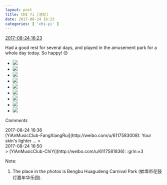 ```yaml
---
layout: post
title: CHI Yi (池忆)
date: 2017-08-24 16:23
categories: [ 'chi-yi' ]
---
```


<div class="weibo-info">
  <a href="http://weibo.com/6117581836/FiAB5tPPo">2017-08-24 16:23</a>
</div>

Had a good rest for several days, and played in the amusement park for a whole day today. So happy! :blush:

<!-- more -->

<ul class="weibo-pic-list-3">
  <li class="weibo-pic">
    <a href="http://wx1.sinaimg.cn/mw690/006G0KuMly1fiuw1xh4erj30k00qonb1.jpg"><img src="http://wx1.sinaimg.cn/thumb150/006G0KuMly1fiuw1xh4erj30k00qonb1.jpg" /></a>
  </li>
  <li class="weibo-pic">
    <a href="http://wx2.sinaimg.cn/mw690/006G0KuMly1fiuw1xu5k2j30k00qo7fm.jpg"><img src="http://wx2.sinaimg.cn/thumb150/006G0KuMly1fiuw1xu5k2j30k00qo7fm.jpg" /></a>
  </li>
  <li class="weibo-pic">
    <a href="http://wx3.sinaimg.cn/mw690/006G0KuMly1fiuw1wmcjsj30qo0zk7u9.jpg"><img src="http://wx3.sinaimg.cn/thumb150/006G0KuMly1fiuw1wmcjsj30qo0zk7u9.jpg" /></a>
  </li>
  <li class="weibo-pic">
    <a href="http://wx4.sinaimg.cn/mw690/006G0KuMly1fiuw1y9h4rj30qo0zktzs.jpg"><img src="http://wx4.sinaimg.cn/thumb150/006G0KuMly1fiuw1y9h4rj30qo0zktzs.jpg" /></a>
  </li>
  <li class="weibo-pic">
    <a href="http://wx3.sinaimg.cn/mw690/006G0KuMly1fiuw1yvbjaj30zk0qo7wh.jpg"><img src="http://wx3.sinaimg.cn/thumb150/006G0KuMly1fiuw1yvbjaj30zk0qo7wh.jpg" /></a>
  </li>
  <li class="weibo-pic">
    <a href="http://wx4.sinaimg.cn/mw690/006G0KuMly1fiuw1zevuqj30zk0qoqmx.jpg"><img src="http://wx4.sinaimg.cn/thumb150/006G0KuMly1fiuw1zevuqj30zk0qoqmx.jpg" /></a>
  </li>
  <li class="weibo-pic">
    <a href="http://wx4.sinaimg.cn/mw690/006G0KuMly1fiuw1zvvbkj30zk0qo7wh.jpg"><img src="http://wx4.sinaimg.cn/thumb150/006G0KuMly1fiuw1zvvbkj30zk0qo7wh.jpg" /></a>
  </li>
  <li class="weibo-pic">
    <a href="http://wx3.sinaimg.cn/mw690/006G0KuMly1fiuw20dx84j30qo0qodtz.jpg"><img src="http://wx3.sinaimg.cn/thumb150/006G0KuMly1fiuw20dx84j30qo0qodtz.jpg" /></a>
  </li>
  <li class="weibo-pic">
    <a href="http://wx3.sinaimg.cn/mw690/006G0KuMly1fiuw20q12dj30k00k0qdo.jpg"><img src="http://wx3.sinaimg.cn/thumb150/006G0KuMly1fiuw20q12dj30k00k0qdo.jpg" /></a>
  </li>
</ul>

*Comments*

<div class="weibo-info">2017-08-24 16:36</div>
[YiAnMusicClub-FangXiangRui](http://weibo.com/u/6117583008): Your skin's lighter …
> <div class="weibo-info">2017-08-24 16:50</div>
> [YiAnMusicClub-ChiYi](http://weibo.com/u/6117581836): :grin:×3

Note:
1. The place in the photos is Bengbu Huagudeng Carnival Park (蚌埠市花鼓灯嘉年华乐园).
